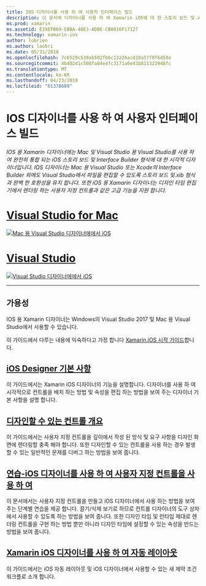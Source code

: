 ```yaml
---
title: IOS 디자이너를 사용 하 여 사용자 인터페이스 빌드
description: 이 문서에 디자이너를 사용 하 여 Xamarin iOS에 대 한 스토리 보드 및.xib 파일을 사용 하 여 앱의 사용자 인터페이스를 작성 하는 방법을 설명 합니다. 도구의 가용성, 기본 기능을 디자인할 수 있는 컨트롤에 설명 하 고 용도 대 한 연습을 제공 하는 문서로 연결 됩니다.
ms.prod: xamarin
ms.assetid: E35EFB69-EBBA-40E3-ADBE-CB8016F17127
ms.technology: xamarin-ios
author: lobrien
ms.author: laobri
ms.date: 05/31/2018
ms.openlocfilehash: 7c6529c539ab502fb6c13226acd18a57f8f6d58e
ms.sourcegitcommit: 4b402d1c508fa84e4fc3171a6e43b811323948fc
ms.translationtype: MT
ms.contentlocale: ko-KR
ms.lasthandoff: 04/23/2019
ms.locfileid: "61378689"
---
```

# <a name="building-user-interfaces-with-the-ios-designer"></a>IOS 디자이너를 사용 하 여 사용자 인터페이스 빌드

_IOS 용 Xamarin 디자이너에는 Mac 및 Visual Studio 용 Visual Studio를 사용 하 여 완전히 통합 되는 iOS 스토리 보드 및 Interface Builder 형식에 대 한 시각적 디자이너입니다. IOS 디자이너는 Mac 용 Visual Studio 또는 Xcode의 Interface Builder 외에도 Visual Studio에서 파일을 편집할 수 있도록 스토리 보드 및.xib 형식과 완벽 한 호환성을 유지 합니다. 또한 iOS 용 Xamarin 디자이너는 디자인 타임 편집기에서 렌더링 하는 사용자 지정 컨트롤과 같은 고급 기능을 지원 합니다._

# <a name="visual-studio-for-mactabmacos"></a>[Visual Studio for Mac](#tab/macos)

[![Mac 용 Visual Studio 디자이너에에서 iOS](images/designer-vsmac-sml.png "iOS 디자이너")](images/designer-vsmac.png#lightbox)

# <a name="visual-studiotabwindows"></a>[Visual Studio](#tab/windows)

[![Visual Studio 디자이너에에서 iOS](images/designer-vs.png "iOS 디자이너")](images/designer-vs.png#lightbox)

-----

## <a name="availability"></a>가용성

IOS 용 Xamarin 디자이너는 Windows의 Visual Studio 2017 및 Mac 용 Visual Studio에서 사용할 수 있습니다.

이 가이드에서 다루는 내용에 익숙하다고 가정 합니다 [Xamarin.iOS 시작 가이드](~/ios/get-started/index.md)합니다.

## <a name="ios-designer-basicsintroductionmd"></a>[iOS Designer 기본 사항](introduction.md)

이 가이드에서는 Xamarin iOS 디자이너의 기능을 설명합니다. 디자이너를 사용 하 여 시각적으로 컨트롤을 배치 하는 방법 및 속성을 편집 하는 방법을 보여 주는 디자이너 기본 사항을 설명 합니다.

## <a name="designable-controls-overviewios-designable-controls-overviewmd"></a>[디자인할 수 있는 컨트롤 개요](ios-designable-controls-overview.md)

이 가이드에서는 사용자 지정 컨트롤을 깊이에서 작성 된 방식 및 요구 사항을 디자인 화면에 렌더링할 충족 해야 합니다. 또한 디자인할 수 있는 컨트롤을 사용 하는 경우 발생할 수 있는 일반적인 문제를 디버그 하는 방법을 보여 줍니다.

## <a name="walkthrough---using-custom-controls-with-ios-designerios-designable-controls-walkthroughmd"></a>[연습-iOS 디자이너를 사용 하 여 사용자 지정 컨트롤을 사용 하 여](ios-designable-controls-walkthrough.md)

이 문서에서는 사용자 지정 컨트롤을 만들고 iOS 디자이너에서 사용 하는 방법을 보여 주는 단계별 연습을 제공 합니다. 끌기/삭제 보기로 하므로 컨트롤 디자이너의 도구 상자에서 사용할 수 있도록 하는 방법을 보여 줍니다. 또한 디자인 타임 및 런타임 제대로 렌더링 컨트롤을 구현 하는 방법 뿐만 아니라 디자인 타임에 설정할 수 있는 속성을 만드는 방법을 보여 줍니다.

## <a name="auto-layout-with-the-xamarin-ios-designerdesigner-auto-layoutmd"></a>[Xamarin iOS 디자이너를 사용 하 여 자동 레이아웃](designer-auto-layout.md)

이 가이드에서는 iOS 자동 레이아웃 및 iOS 디자이너에서 사용할 수 있는 새 제약 조건 워크플로 소개 합니다.
